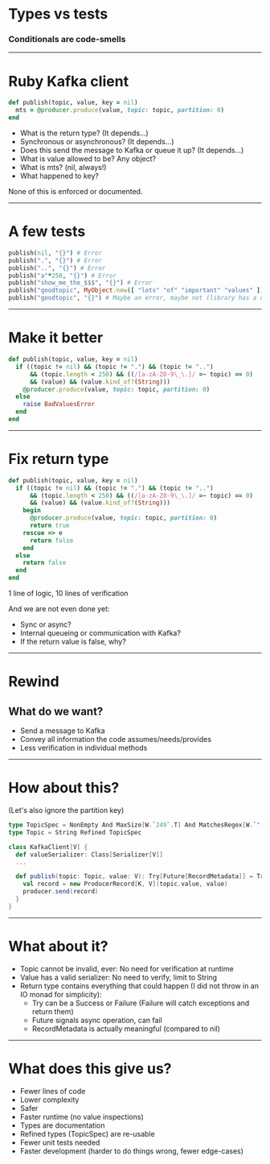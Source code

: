 # Types vs tests
### Conditionals are code-smells

---

# Ruby Kafka client

```ruby
def publish(topic, value, key = nil)
  mts = @producer.produce(value, topic: topic, partition: 0)
end
```

- What is the return type? (It depends...)
- Synchronous or asynchronous? (It depends...)
- Does this send the message to Kafka or queue it up? (It depends...)
- What is value allowed to be? Any object?
- What is mts? (nil, always!)
- What happened to key?

None of this is enforced or documented.

---

# A few tests

```ruby
publish(nil, "{}") # Error
publish(".", "{}") # Error
publish("..", "{}") # Error
publish("a"*250, "{}") # Error
publish("show_me_the_$$$", "{}") # Error
publish("goodtopic", MyObject.new([ "lots" "of" "important" "values" ])) # Error
publish("goodtopic", "{}") # Maybe an error, maybe not (library has a queue that may be full)
```

---

# Make it better

```ruby
def publish(topic, value, key = nil)
  if ((topic != nil) && (topic != ".") && (topic != "..")
      && (topic.length < 250) && ((/[a-zA-Z0-9\_\.]/ =~ topic) == 0)
      && (value) && (value.kind_of?(String)))
    @producer.produce(value, topic: topic, partition: 0)
  else
    raise BadValuesError
  end
end
```

---

# Fix return type

```ruby
def publish(topic, value, key = nil)
  if ((topic != nil) && (topic != ".") && (topic != "..")
      && (topic.length < 250) && ((/[a-zA-Z0-9\_\.]/ =~ topic) == 0)
      && (value) && (value.kind_of?(String)))
    begin
      @producer.produce(value, topic: topic, partition: 0)
      return true
    rescue => e
      return false
    end
  else
    return false
  end
end
```

1 line of logic, 10 lines of verification

And we are not even done yet:
- Sync or async?
- Internal queueing or communication with Kafka?
- If the return value is false, why?

---

# Rewind

## What do we want?

- Send a message to Kafka
- Convey all information the code assumes/needs/provides
- Less verification in individual methods

---

# How about this?

(Let's also ignore the partition key)

```scala
type TopicSpec = NonEmpty And MaxSize[W.`249`.T] And MatchesRegex[W.`"[a-zA-Z0-9\\\\.\\\\-_]+"`.T] And Not[Equal[W.`"."`.T]] And Not[Equal[W.`".."`.T]]
type Topic = String Refined TopicSpec
```

```scala
class KafkaClient[V] {
  def valueSerializer: Class[Serializer[V]]
  ...

  def publish(topic: Topic, value: V): Try[Future[RecordMetadata]] = Try {
    val record = new ProducerRecord[K, V](topic.value, value)
    producer.send(record)
  }
}
```

---

# What about it?

- Topic cannot be invalid, ever: No need for verification at runtime
- Value has a valid serializer: No need to verify, limit to String
- Return type contains everything that could happen (I did not throw in an IO monad for simplicity):
  - Try can be a Success or Failure (Failure will catch exceptions and return them)
  - Future signals async operation, can fail
  - RecordMetadata is actually meaningful (compared to nil)

---

# What does this give us?

- Fewer lines of code
- Lower complexity
- Safer
- Faster runtime (no value inspections)
- Types are documentation
- Refined types (TopicSpec) are re-usable
- Fewer unit tests needed
- Faster development (harder to do things wrong, fewer edge-cases)
